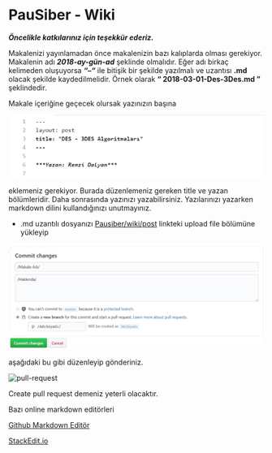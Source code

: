 # PauSiber - Wiki

***Öncelikle katkılarınız için teşekkür ederiz.***

Makalenizi yayınlamadan önce makalenizin bazı kalıplarda olması gerekiyor. Makalenin adı ***2018-ay-gün-ad*** şeklinde olmalıdır. Eğer adı birkaç kelimeden oluşuyorsa ***“–“*** ile bitişik bir şekilde yazılmalı ve uzantısı **.md** olacak şekilde kaydedilmelidir. Örnek olarak **“ 2018-03-01-Des-3Des.md ”** şeklindedir.

Makale içeriğine geçecek olursak yazınızın başına

![header](images/header.jpg)

eklemeniz gerekiyor. Burada düzenlemeniz gereken title ve yazan bölümleridir. Daha sonrasında yazınızı yazabilirsiniz. Yazılarınızı yazarken markdown dilini kullandığınızı unutmayınız.

* .md uzantılı dosyanızı [Pausiber/wiki/post](https://github.com/PauSiber/wiki/tree/master/_posts) linkteki upload file bölümüne yükleyip 

![upload](images/upload.jpg)

aşağıdaki bu gibi düzenleyip gönderiniz.

![pull-request](images/pullrequest.jpg)

Create pull request demeniz yeterli olacaktır.

Bazı online markdown editörleri

[Github Markdown Editör](http://jbt.github.io/markdown-editor/)

[StackEdit.io](https://stackedit.io/app)

